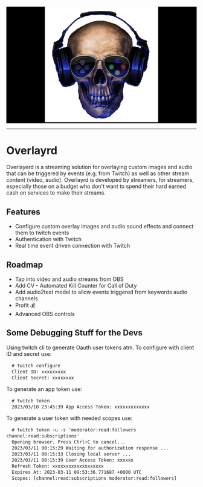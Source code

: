<p align="center" style="background-color:black"><img src=frontend/src/assets/logo.png width=300></p>

--------------------------------------------------------------------------------

# Overlayrd

Overlayerd is a streaming solution for overlaying custom images and audio that can be triggered by events (e.g. from Twitch) as well as other stream content (video, audio). Overlayrd is developed by streamers, for streamers, especially those on a budget who don't want to spend their hard earned cash on services to make their streams. 

## Features

* Configure custom overlay images and audio sound effects and connect them to twitch events
* Authentication with Twitch
* Real time event driven connection with Twitch


## Roadmap

* Tap into video and audio streams from OBS
* Add CV - Automated Kill Counter for Call of Duty
* Add audio2text model to allow events triggered from keywords audio channels
* Profit :moneybag:
* Advanced OBS controls


## Some Debugging Stuff for the Devs

Using twitch cli to generate Oauth user tokens atm. To configure with client ID and secret use:
```
  # twitch configure
  Client ID: xxxxxxxxx
  Client Secret: xxxxxxxx
```
To generate an app token use:
```
  # twitch token
  2023/03/10 23:45:39 App Access Token: xxxxxxxxxxxxx
```

To generate a user token with needed scopes use:
```
  # twitch token -u -s 'moderator:read:followers channel:read:subscriptions'
  Opening browser. Press Ctrl+C to cancel...
  2023/03/11 00:15:29 Waiting for authorization response ...
  2023/03/11 00:15:33 Closing local server ...
  2023/03/11 00:15:39 User Access Token: xxxxxx
  Refresh Token: xxxxxxxxxxxxxxxxxxx
  Expires At: 2023-03-11 09:53:36.771687 +0000 UTC
  Scopes: [channel:read:subscriptions moderator:read:followers]
```